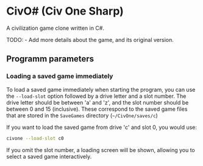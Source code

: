 <!-- Please use a single sentence each line. -->
# CivO# (Civ One Sharp)

A civilization game clone written in C#.

TODO: - Add more details about the game, and its original version.

## Programm parameters

### Loading a saved game immediately

To load a saved game immediately when starting the program, you can use the `--load-slot` option followed by a drive letter and a slot number.
The drive letter should be between 'a' and 'z', and the slot number should be between 0 and 15 (inclusive).
These correspond to the saved game files that are stored in the `SaveGames` directory (`~/CivOne/saves/c`)

If you want to load the saved game from drive 'c' and slot 0, you would use:

```sh
civone --load-slot c0
```

If you omit the slot number, a loading screen will be shown, allowing you to select a saved game interactively.
